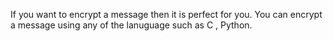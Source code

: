 If you want to encrypt a message then it is perfect for you. You can encrypt a message using any of the lanuguage such as C , Python.
